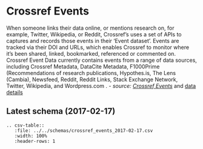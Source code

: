 # Crossref Events

When someone links their data online, or mentions research on, for example, Twitter, 
Wikipedia, or Reddit, Crossref’s uses a set of APIs to captures and records those events in 
their ‘Event dataset’. Events are tracked via their DOI and URLs, which enables Crossref to 
monitor where it’s been shared, linked, bookmarked, referenced or commented on. 
Crossref Event Data currently contains events from a range of data sources, including 
Crossref Metadata, DataCite Metadata, F1000Prime (Recommendations of research publications, 
Hypothes.is, The Lens (Cambia), Newsfeed, Reddit, Reddit Links, Stack Exchange Network, 
Twitter, Wikipedia, and Wordpress.com
. _- source: [Crossref Events](https://www.crossref.org/services/event-data/)_ 
and [data details](https://www.eventdata.crossref.org/guide/data/events/)

## Latest schema (2017-02-17)
``` eval_rst
.. csv-table::
   :file: ../../schemas/crossref_events_2017-02-17.csv
   :width: 100%
   :header-rows: 1
```